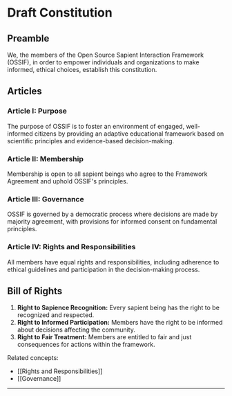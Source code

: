 # Draft Constitution

## Preamble

We, the members of the Open Source Sapient Interaction Framework (OSSIF), in order to empower individuals and organizations to make informed, ethical choices, establish this constitution.

## Articles

### Article I: Purpose

The purpose of OSSIF is to foster an environment of engaged, well-informed citizens by providing an adaptive educational framework based on scientific principles and evidence-based decision-making.

### Article II: Membership

Membership is open to all sapient beings who agree to the Framework Agreement and uphold OSSIF's principles.

### Article III: Governance

OSSIF is governed by a democratic process where decisions are made by majority agreement, with provisions for informed consent on fundamental principles.

### Article IV: Rights and Responsibilities

All members have equal rights and responsibilities, including adherence to ethical guidelines and participation in the decision-making process.

## Bill of Rights

1. **Right to Sapience Recognition:** Every sapient being has the right to be recognized and respected.
2. **Right to Informed Participation:** Members have the right to be informed about decisions affecting the community.
3. **Right to Fair Treatment:** Members are entitled to fair and just consequences for actions within the framework.

Related concepts:

- [[Rights and Responsibilities]]
- [[Governance]]

---
